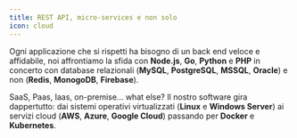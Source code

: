 ```yaml
---
title: REST API, micro-services e non solo
icon: cloud
---
```


Ogni applicazione che si rispetti ha bisogno di un back end veloce e affidabile, noi affrontiamo la sfida con
**Node.js**, **Go**, **Python** e **PHP** in concerto con database relazionali (**MySQL**, **PostgreSQL**, **MSSQL**, **Oracle**)
e non (**Redis**, **MonogoDB**, **Firebase**).

SaaS, Paas, Iaas, on-premise... what else? Il nostro software gira dappertutto: dai sistemi operativi virtualizzati
(**Linux** e **Windows Server**) ai servizi cloud (**AWS**, **Azure**, **Google Cloud**) passando per **Docker** e **Kubernetes**.
